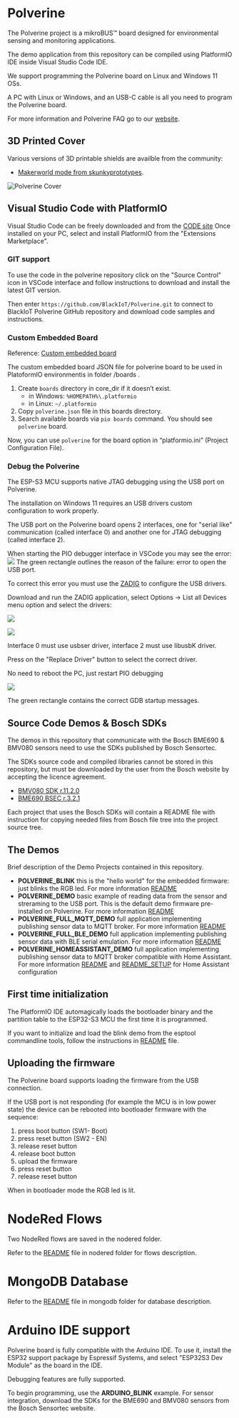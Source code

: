 # Polverine
The Polverine project is a mikroBUS™ board designed for environmental sensing and monitoring applications.

The demo application from this repository can be compiled using PlatformIO IDE inside Visual Studio Code IDE.

We support programming the Polverine board on Linux and Windows 11 OSs.

A PC with Linux or Windows, and an USB-C cable is all you need to program the Polverine board.

For more information and Polverine FAQ go to our [website](https://www.blackiot.swiss/polverine_faq).

## 3D Printed Cover
Various versions of 3D printable shields are availble from the community:

- [Makerworld mode from skunkyprototypes](https://makerworld.com/en/models/1806923-blackiot-polverine-cover#profileId-1988748).
    
![Polverine Cover](images/polverinecover.png)


## Visual Studio Code with PlatformIO
Visual Studio Code can be freely downloaded and from the [CODE site](https://code.visualstudio.com/)
Once installed on your PC, select and install PlatformIO from the "Extensions Marketplace".

### GIT support

To use the code in the polverine repository click on the "Source Control" icon in VSCode interface and follow instructions to download and install the latest GIT version.

Then enter  `https://github.com/BlackIoT/Polverine.git` to connect to BlackIoT Polverine GitHub repository and download code samples and instructions. 


### Custom Embedded Board
Reference:
[Custom embedded board](https://docs.platformio.org/en/stable/platforms/creating_board.html)

The custom embedded board JSON file for polverine board to be used in PlatoformIO environmentis in folder /boards .

1) Create `boards` directory in core_dir if it doesn’t exist.
    - in Windows: `%HOMEPATH%\.platformio`
    - in Linux: `~/.platformio`
2) Copy `polverine.json` file in this boards directory.
3) Search available boards via `pio boards` command. You should see `polverine` board.

Now, you can use `polverine` for the board option in “platformio.ini” (Project Configuration File).

### Debug the Polverine

The ESP-S3 MCU supports native JTAG debugging using the USB port on Polverine.

The installation on Windows 11 requires an USB drivers custom configuration to work properly.

The USB port on the Polverine board opens 2 interfaces, one for "serial like" communication (called interface 0) and another one for JTAG debugging (called interface 2).

When starting the PIO debugger interface in VSCode you may see the error:
![](images/gdb_connect_error.png)
The green rectangle outlines the reason of the failure: error to open the USB port.

To correct this error you must use the [ZADIG](https://zadig.akeo.ie/) to configure the USB drivers.

Download and run the ZADIG application, select Options -> List all Devices menu option and select the drivers:

![](images/jtag_interface0.png)

![](images/jtag_interface2.png)

Interface 0 must use usbser driver, interface 2 must use libusbK driver.

Press on the "Replace Driver" button to select the correct driver.

No need to reboot the PC, just restart PIO debugging

![](images/gdb_connect_ok.png)

The green rectangle contains the correct GDB startup messages.

## Source Code Demos & Bosch SDKs

The demos in this repository that communicate with the Bosch BME690 & BMV080 sensors need to use the SDKs published by Bosch Sensortec.

The SDKs source code and compiled libraries cannot be stored in this repository, but must be downloaded by the user from the Bosch website by accepting the licence agreement.

- [BMV080 SDK r.11.2.0](https://www.bosch-sensortec.com/software-tools/double-opt-in-forms/sdk-v11-2.html)
- [BME690 BSEC r.3.2.1](https://www.bosch-sensortec.com/software-tools/double-opt-in-forms/bsec-software-3-2-1-0-form.html)

Each project that uses the Bosch SDKs will contain a README file with instruction for copying needed files from Bosch file tree into the project source tree.

## The Demos

Brief description of the Demo Projects contained in this repository.

- **POLVERINE_BLINK** this is the "hello world" for the embedded firmware: just blinks the RGB led. For more information [README](/POLVERINE_BLINK/README.md)
- **POLVERINE_DEMO** basic example of reading data from the sensor and streraming to the USB port. This is the default demo firmware pre-installed on Polverine.
For more information [README](/POLVERINE_DEMO/README.md)
- **POLVERINE_FULL_MQTT_DEMO** full application implementing publishing sensor data to MQTT broker. For more information [README](/POLVERINE_FULL_MQTT_DEMO/README.md)
- **POLVERINE_FULL_BLE_DEMO** full application implementing publishing sensor data with BLE serial emulation. For more information [README](/POLVERINE_FULL_BLE_DEMO/README.md)
- **POLVERINE_HOMEASSISTANT_DEMO** full application implementing publishing sensor data to MQTT broker compatible with Home Assistant. For more information [README](/POLVERINE_HOMEASSISTANT_DEMO/README.md) and [README_SETUP](/POLVERINE_HOMEASSISTANT_DEMO/README_SETUP.md) for Home Assistant configuration

## First time initialization

The PlatformIO IDE automagically loads the bootloader binary and the partition table to the ESP32-S3 MCU the first time it is programmed. 

If you want to initialize and load the blink demo from the esptool commandline tools, follow the instructions in [README](./first_time_init/README.md) file.

## Uploading the firmware

The Polverine board supports loading the firmware from the USB connection.

If the USB port is not responding (for example the MCU is in low power state) the device can be rebooted into bootloader firmware with the sequence:

1. press boot button (SW1- Boot)
2. press reset button (SW2 - EN)
3. release reset button 
4. release boot button 
5. upload the firmware
6. press reset button 
7. release reset button 

When in bootloader mode the RGB led is lit.

# NodeRed Flows
Two NodeRed flows are saved in the nodered folder.

Refer to the [README](./nodered/README.md) file in nodered folder for flows description.

# MongoDB Database

Refer to the [README](./mongodb/README.md) file in mongodb folder for database description.

# Arduino IDE support

Polverine board is fully compatible with the Arduino IDE. To use it, install the ESP32 support package by Espressif Systems, and select "ESP32S3 Dev Module" as the board in the IDE.

Debugging features are fully supported.

To begin programming, use the **ARDUINO_BLINK** example. For sensor integration, download the SDKs for the BME690 and BMV080 sensors from the Bosch Sensortec website.
